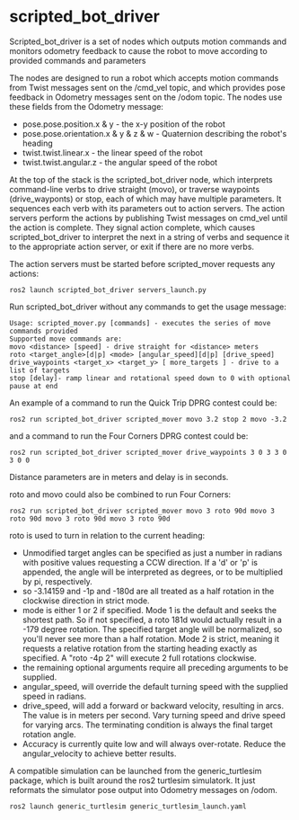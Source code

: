 # scripted_bot_driver
Scripted_bot_driver is a set of nodes which outputs motion commands and monitors odometry feedback to cause the robot to move according to provided commands and parameters

The nodes are designed to run a robot which accepts motion commands from Twist
messages sent on the /cmd_vel topic, and which provides pose feedback in Odometry
messages sent on the /odom topic. The nodes use these fields from the Odometry message:
- pose.pose.position.x & y - the x-y position of the robot
- pose.pose.orientation.x & y & z & w - Quaternion describing the robot's heading
- twist.twist.linear.x - the linear speed of the robot
- twist.twist.angular.z - the angular speed of the robot

At the top of the stack is the scripted_bot_driver node, which
interprets command-line verbs to drive straight (movo), or traverse waypoints
(drive_wayponts) or stop, each of which may have multiple parameters. It
sequences each verb with its parameters out to action servers. The action servers perform
the actions by publishing Twist messages on cmd_vel until the action is complete.
They signal action complete, which causes scripted_bot_driver to interpret the next in a string
of verbs and sequence it to the appropriate action server, or exit if there are no more verbs.

The action servers must be started before scripted_mover requests any actions:
```
ros2 launch scripted_bot_driver servers_launch.py
```

Run scripted_bot_driver without any commands to get the usage message:
```
Usage: scripted_mover.py [commands] - executes the series of move commands provided
Supported move commands are:
movo <distance> [speed] - drive straight for <distance> meters
roto <target_angle>[d|p] <mode> [angular_speed][d|p] [drive_speed]
drive_waypoints <target_x> <target_y> [ more_targets ] - drive to a list of targets
stop [delay]- ramp linear and rotational speed down to 0 with optional pause at end
```

An example of a command to run the Quick Trip DPRG contest could be:
```
ros2 run scripted_bot_driver scripted_mover movo 3.2 stop 2 movo -3.2
```
and a command to run the Four Corners DPRG contest could be:
```
ros2 run scripted_bot_driver scripted_mover drive_waypoints 3 0 3 3 0 3 0 0
```
Distance parameters are in meters and delay is in seconds.


roto and movo could also be combined to run Four Corners:
```
ros2 run scripted_bot_driver scripted_mover movo 3 roto 90d movo 3 roto 90d movo 3 roto 90d movo 3 roto 90d
```
roto is used to turn in relation to the current heading: 
- Unmodified target angles can be specified as just a number in radians with positive values requesting a CCW direction. If a 'd' or 'p' is appended, the angle will be interpreted as degrees, or to be multiplied by pi, respectively.
- so -3.14159 and -1p and -180d are all treated as a half rotation in the clockwise direction in strict mode.
- mode is either 1 or 2 if specified. Mode 1 is the default and seeks the shortest path. So if not specified, a roto 181d would actually result in a -179 degree rotation. The specified target angle will be normalized, so you'll never see more than a half rotation. Mode 2 is strict, meaning it requests a relative rotation from the starting heading exactly as specified. A "roto -4p 2" will execute 2 full rotations clockwise.
- the remaining optional arguments require all preceding arguments to be supplied.
- angular_speed, will override the default turning speed with the supplied speed in radians.
- drive_speed, will add a forward or backward velocity, resulting in arcs. The value is in meters per second. Vary turning speed and drive speed for varying arcs. The terminating condition is always the final target rotation angle.
- Accuracy is currently quite low and will always over-rotate. Reduce the angular_velocity to achieve better results. 

A compatible simulation can be launched from the generic_turtlesim package, which
is built around the ros2 turtlesim simulatork. It just reformats the simulator pose output
into Odometry messages on /odom.
```
ros2 launch generic_turtlesim generic_turtlesim_launch.yaml
```
